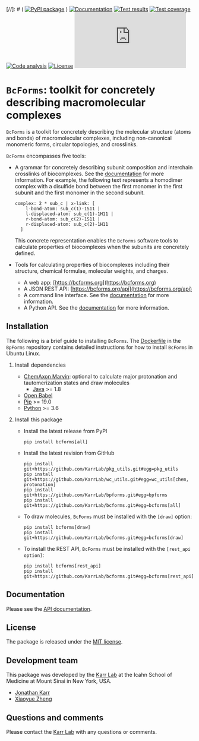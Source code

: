 [//]: # ( [![PyPI package](https://img.shields.io/pypi/v/bcforms.svg)](https://pypi.python.org/pypi/bcforms) )
[![Documentation](https://readthedocs.org/projects/bcforms/badge/?version=latest)](https://docs.karrlab.org/bcforms)
[![Test results](https://circleci.com/gh/KarrLab/bcforms.svg?style=shield)](https://circleci.com/gh/KarrLab/bcforms)
[![Test coverage](https://coveralls.io/repos/github/KarrLab/bcforms/badge.svg)](https://coveralls.io/github/KarrLab/bcforms)
[![Code analysis](https://api.codeclimate.com/v1/badges/c8f15ac1e50c27ca44cc/maintainability)](https://codeclimate.com/github/KarrLab/bcforms)
[![License](https://img.shields.io/github/license/KarrLab/bcforms.svg)](LICENSE)
![Analytics](https://ga-beacon.appspot.com/UA-86759801-1/bcforms/README.md?pixel)

# `BcForms`: toolkit for concretely describing macromolecular complexes

`BcForms` is a toolkit for concretely describing the molecular structure (atoms and bonds) of macromolecular complexes, including non-canonical monomeric forms, circular topologies, and crosslinks.

`BcForms` encompasses five tools:
* A grammar for concretely describing subunit composition and interchain crosslinks of biocomplexes. See the [documentation](https://docs.karrlab.org/bcforms/) for more information. For example, the following text represents a homodimer complex with a disulfide bond between the first monomer in the first subunit and the first monomer in the second subunit.
    ```
    complex: 2 * sub_c | x-link: [
        l-bond-atom: sub_c(1)-1S11 |
        l-displaced-atom: sub_c(1)-1H11 |
        r-bond-atom: sub_c(2)-1S11 |
        r-displaced-atom: sub_c(2)-1H11
      ]
    ```

    This concrete representation enables the `BcForms` software tools to calculate properties of biocomplexes when the subunits are concretely defined.

* Tools for calculating properties of biocomplexes including their structure, chemical formulae, molecular weights, and charges.
  * A web app: [https://bcforms.org](https://bcforms.org)
  * A JSON REST API: [https://bcforms.org/api](https://bcforms.org/api)
  * A command line interface. See the [documentation](https://docs.karrlab.org/bcforms/master/0.0.1/) for more information.
  * A Python API. See the [documentation](https://docs.karrlab.org/bcforms/master/0.0.1/) for more information.

## Installation
The following is a brief guide to installing `BcForms`. The [Dockerfile](https://github.com/KarrLab/bpforms/blob/master/Dockerfile) in the `BpForms` repository contains detailed instructions for how to install `BcForms` in Ubuntu Linux.

1. Install dependencies

   * [ChemAxon Marvin](https://chemaxon.com/products/marvin): optional to calculate major protonation and tautomerization states and draw molecules
     * [Java](https://www.java.com) >= 1.8
   * [Open Babel](http://openbabel.org)
   * [Pip](https://pip.pypa.io) >= 19.0
   * [Python](https://www.python.org) >= 3.6

2. Install this package

    * Install the latest release from PyPI
      ```
      pip install bcforms[all]
      ```

    * Install the latest revision from GitHub
      ```
      pip install git+https://github.com/KarrLab/pkg_utils.git#egg=pkg_utils
      pip install git+https://github.com/KarrLab/wc_utils.git#egg=wc_utils[chem, protonation]
      pip install git+https://github.com/KarrLab/bpforms.git#egg=bpforms
      pip install git+https://github.com/KarrLab/bcforms.git#egg=bcforms[all]
      ```

    * To draw molecules, `BcForms` must be installed with the `[draw]` option:
      ```
      pip install bcforms[draw]
      pip install git+https://github.com/KarrLab/bcforms.git#egg=bcforms[draw]
      ```

    * To install the REST API, `BcForms` must be installed with the `[rest_api option]`:
      ```
      pip install bcforms[rest_api]
      pip install git+https://github.com/KarrLab/bcforms.git#egg=bcforms[rest_api]
      ```

## Documentation
Please see the [API documentation](https://docs.karrlab.org/bcforms).

## License
The package is released under the [MIT license](LICENSE).

## Development team
This package was developed by the [Karr Lab](https://www.karrlab.org) at the Icahn School of Medicine at Mount Sinai in New York, USA.

* [Jonathan Karr](https://www.karrlab.org)
* [Xiaoyue Zheng](https://www.linkedin.com/in/xiaoyue-zheng/)

## Questions and comments
Please contact the [Karr Lab](mailto:info@karrlab.org) with any questions or comments.
